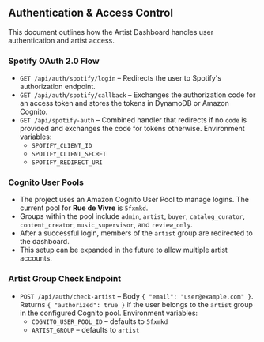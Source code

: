 ## Authentication & Access Control

This document outlines how the Artist Dashboard handles user authentication and artist access.

### Spotify OAuth 2.0 Flow
- `GET /api/auth/spotify/login` – Redirects the user to Spotify's authorization endpoint.
- `GET /api/auth/spotify/callback` – Exchanges the authorization code for an access token and stores the tokens in DynamoDB or Amazon Cognito.
- `GET /api/spotify-auth` – Combined handler that redirects if no `code` is provided and exchanges the code for tokens otherwise.
  Environment variables:
  - `SPOTIFY_CLIENT_ID`
  - `SPOTIFY_CLIENT_SECRET`
  - `SPOTIFY_REDIRECT_URI`

### Cognito User Pools
- The project uses an Amazon Cognito User Pool to manage logins. The current pool for **Rue de Vivre** is `5fxmkd`.
- Groups within the pool include `admin`, `artist`, `buyer`, `catalog_curator`, `content_creator`, `music_supervisor`, and `review_only`.
- After a successful login, members of the `artist` group are redirected to the dashboard.
- This setup can be expanded in the future to allow multiple artist accounts.

### Artist Group Check Endpoint
- `POST /api/auth/check-artist` – Body `{ "email": "user@example.com" }`.
  Returns `{ "authorized": true }` if the user belongs to the `artist` group in the configured Cognito pool.
  Environment variables:
  - `COGNITO_USER_POOL_ID` – defaults to `5fxmkd`
  - `ARTIST_GROUP` – defaults to `artist`
